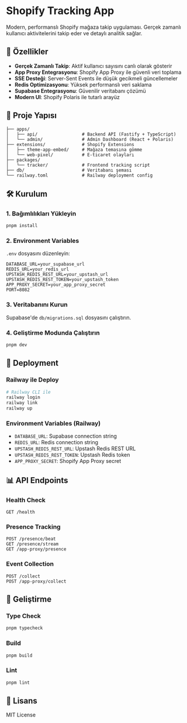 # Shopify Tracking App

Modern, performanslı Shopify mağaza takip uygulaması. Gerçek zamanlı kullanıcı aktivitelerini takip eder ve detaylı analitik sağlar.

## 🚀 Özellikler

- **Gerçek Zamanlı Takip**: Aktif kullanıcı sayısını canlı olarak gösterir
- **App Proxy Entegrasyonu**: Shopify App Proxy ile güvenli veri toplama
- **SSE Desteği**: Server-Sent Events ile düşük gecikmeli güncellemeler
- **Redis Optimizasyonu**: Yüksek performanslı veri saklama
- **Supabase Entegrasyonu**: Güvenilir veritabanı çözümü
- **Modern UI**: Shopify Polaris ile tutarlı arayüz

## 📁 Proje Yapısı

```
├── apps/
│   ├── api/                 # Backend API (Fastify + TypeScript)
│   └── admin/               # Admin Dashboard (React + Polaris)
├── extensions/              # Shopify Extensions
│   ├── theme-app-embed/     # Mağaza temasına gömme
│   └── web-pixel/           # E-ticaret olayları
├── packages/
│   └── tracker/             # Frontend tracking script
├── db/                      # Veritabanı şeması
└── railway.toml             # Railway deployment config
```

## 🛠️ Kurulum

### 1. Bağımlılıkları Yükleyin
```bash
pnpm install
```

### 2. Environment Variables
`.env` dosyasını düzenleyin:
```env
DATABASE_URL=your_supabase_url
REDIS_URL=your_redis_url
UPSTASH_REDIS_REST_URL=your_upstash_url
UPSTASH_REDIS_REST_TOKEN=your_upstash_token
APP_PROXY_SECRET=your_app_proxy_secret
PORT=8082
```

### 3. Veritabanını Kurun
Supabase'de `db/migrations.sql` dosyasını çalıştırın.

### 4. Geliştirme Modunda Çalıştırın
```bash
pnpm dev
```

## 🚀 Deployment

### Railway ile Deploy
```bash
# Railway CLI ile
railway login
railway link
railway up
```

### Environment Variables (Railway)
- `DATABASE_URL`: Supabase connection string
- `REDIS_URL`: Redis connection string
- `UPSTASH_REDIS_REST_URL`: Upstash Redis REST URL
- `UPSTASH_REDIS_REST_TOKEN`: Upstash Redis token
- `APP_PROXY_SECRET`: Shopify App Proxy secret

## 📊 API Endpoints

### Health Check
```
GET /health
```

### Presence Tracking
```
POST /presence/beat
GET /presence/stream
GET /app-proxy/presence
```

### Event Collection
```
POST /collect
POST /app-proxy/collect
```

## 🔧 Geliştirme

### Type Check
```bash
pnpm typecheck
```

### Build
```bash
pnpm build
```

### Lint
```bash
pnpm lint
```

## 📝 Lisans

MIT License
